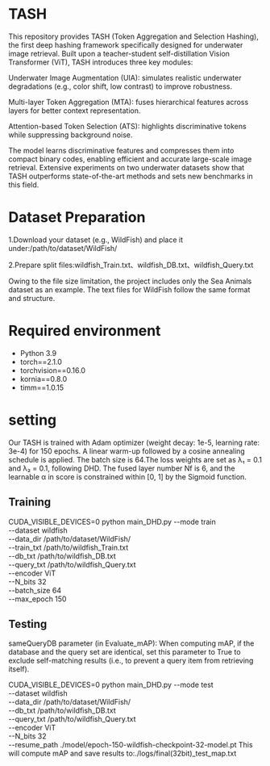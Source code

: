 # TASH
This repository provides TASH (Token Aggregation and Selection Hashing), the first deep hashing framework specifically designed for underwater image retrieval.
Built upon a teacher-student self-distillation Vision Transformer (ViT), TASH introduces three key modules:

Underwater Image Augmentation (UIA): simulates realistic underwater degradations (e.g., color shift, low contrast) to improve robustness.

Multi-layer Token Aggregation (MTA): fuses hierarchical features across layers for better context representation.

Attention-based Token Selection (ATS): highlights discriminative tokens while suppressing background noise.

The model learns discriminative features and compresses them into compact binary codes, enabling efficient and accurate large-scale image retrieval. Extensive experiments on two underwater datasets show that TASH outperforms state-of-the-art methods and sets new benchmarks in this field.

# Dataset Preparation
1.Download your dataset (e.g., WildFish) and place it under:/path/to/dataset/WildFish/

2.Prepare split files:wildfish_Train.txt、wildfish_DB.txt、wildfish_Query.txt

Owing to the file size limitation, the project includes only the Sea Animals dataset as an example. The text files for WildFish follow the same format and structure.

# Required environment
- Python 3.9
- torch==2.1.0
- torchvision==0.16.0
- kornia==0.8.0
- timm==1.0.15

# setting
Our TASH is trained with Adam optimizer (weight decay: 1e-5, learning rate: 3e-4) for 150 epochs. A linear warm-up followed by a cosine annealing schedule is applied. The batch size is 64.The loss weights are set as  λ₁ = 0.1 and λ₂ = 0.1, following DHD. The fused layer number Nf is 6, and the learnable α in score is constrained within [0, 1] by the Sigmoid function.

## Training
CUDA_VISIBLE_DEVICES=0 python main_DHD.py --mode train \
    --dataset wildfish \
    --data_dir /path/to/dataset/WildFish/ \
    --train_txt /path/to/wildfish_Train.txt \
    --db_txt /path/to/wildfish_DB.txt \
    --query_txt /path/to/wildfish_Query.txt \
    --encoder ViT \
    --N_bits 32 \
    --batch_size 64 \
    --max_epoch 150

## Testing
sameQueryDB parameter (in Evaluate_mAP): When computing mAP, if the database and the query set are identical, set this parameter to True to exclude self-matching results (i.e., to prevent a query item from retrieving itself).

CUDA_VISIBLE_DEVICES=0 python main_DHD.py --mode test \
    --dataset wildfish \
    --data_dir /path/to/dataset/WildFish/ \
    --db_txt /path/to/wildfish_DB.txt \
    --query_txt /path/to/wildfish_Query.txt \
    --encoder ViT \
    --N_bits 32 \
    --resume_path ./model/epoch-150-wildfish-checkpoint-32-model.pt
This will compute mAP and save results to:./logs/final(32bit)_test_map.txt
